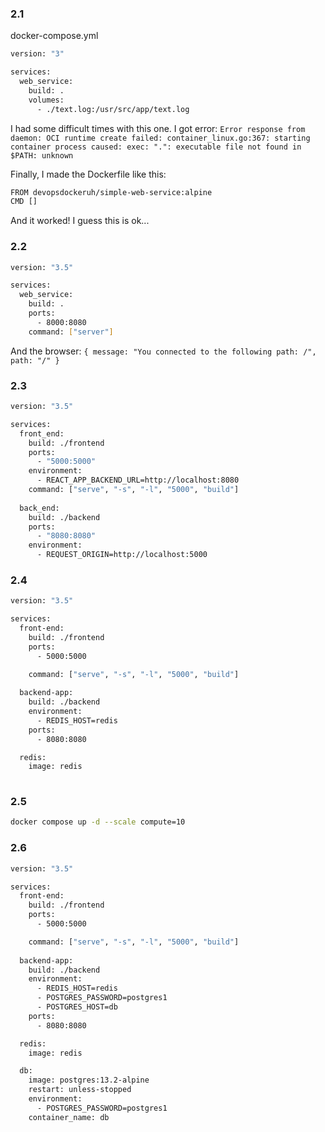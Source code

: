 ### 2.1

docker-compose.yml

```sh
version: "3"

services:
  web_service:
    build: .
    volumes: 
      - ./text.log:/usr/src/app/text.log 
```

I had some difficult times with this one. I got error:
``Error response from daemon: OCI runtime create failed: container_linux.go:367: starting container process caused: exec: ".": executable file not found in $PATH: unknown``

Finally, I made the Dockerfile like this:
```sh
FROM devopsdockeruh/simple-web-service:alpine
CMD []
```
And it worked! I guess this is ok...

### 2.2

```sh
version: "3.5"

services:
  web_service:
    build: .
    ports:
      - 8000:8080
    command: ["server"] 
```

And the browser:
``{
message: "You connected to the following path: /",
path: "/"
}``

### 2.3

```sh
version: "3.5"

services:
  front_end:
    build: ./frontend
    ports:
      - "5000:5000"
    environment: 
      - REACT_APP_BACKEND_URL=http://localhost:8080
    command: ["serve", "-s", "-l", "5000", "build"]
    
  back_end:
    build: ./backend
    ports: 
      - "8080:8080"
    environment: 
      - REQUEST_ORIGIN=http://localhost:5000
 ```

### 2.4

```sh
version: "3.5"

services:
  front-end:
    build: ./frontend
    ports:
      - 5000:5000

    command: ["serve", "-s", "-l", "5000", "build"]
    
  backend-app:
    build: ./backend
    environment: 
      - REDIS_HOST=redis
    ports:
      - 8080:8080

  redis:
    image: redis
    
```

### 2.5

```sh
docker compose up -d --scale compute=10
```

### 2.6

```sh
version: "3.5"

services:
  front-end:
    build: ./frontend
    ports:
      - 5000:5000

    command: ["serve", "-s", "-l", "5000", "build"]
    
  backend-app:
    build: ./backend
    environment: 
      - REDIS_HOST=redis
      - POSTGRES_PASSWORD=postgres1
      - POSTGRES_HOST=db
    ports:
      - 8080:8080

  redis:
    image: redis

  db:
    image: postgres:13.2-alpine
    restart: unless-stopped
    environment:
      - POSTGRES_PASSWORD=postgres1
    container_name: db

```
